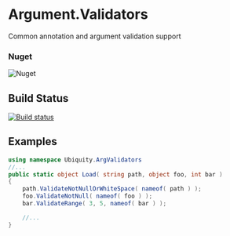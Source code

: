 # Argument.Validators
Common annotation and argument validation support

### Nuget
![Nuget](https://img.shields.io/nuget/dt/Ubiquity.ArgValidators.svg)

## Build Status
[![Build status](https://ci.appveyor.com/api/projects/status/2tm3k19g98piya52/branch/master?svg=true)](https://ci.appveyor.com/project/UbiquityDotNet/argument-validators/branch/master)


## Examples

```C#
using namespace Ubiquity.ArgValidators
//...
public static object Load( string path, object foo, int bar )
{
    path.ValidateNotNullOrWhiteSpace( nameof( path ) );
    foo.ValidateNotNull( nameof( foo ) );
    bar.ValidateRange( 3, 5, nameof( bar ) );

    //...
}
```

